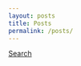 ```yaml
---
layout: posts
title: Posts
permalink: /posts/
---
```


<a href="{{site.baseurl}}/search/" class="btn btn--primary">Search</a>
